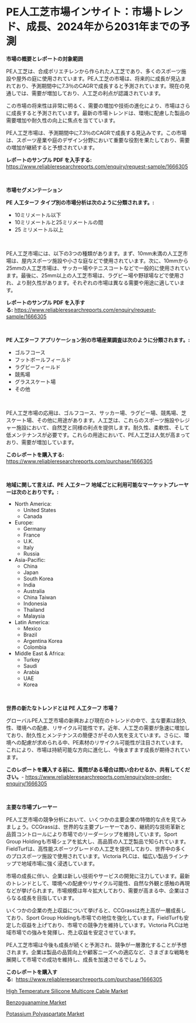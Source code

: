 <p><h1>PE人工芝市場インサイト：市場トレンド、成長、2024年から2031年までの予測</h1></p><p><strong>市場の概要とレポートの対象範囲</strong></p>
<p><p>PE人工芝は、合成ポリエチレンから作られた人工芝であり、多くのスポーツ施設や屋外の庭に使用されています。PE人工芝の市場は、将来的に成長が見込まれており、予測期間中に7.3％のCAGRで成長すると予測されています。現在の見通しでは、需要が増加しており、人工芝の利点が認識されています。</p><p>この市場の将来性は非常に明るく、需要の増加や技術の進化により、市場はさらに成長すると予測されています。最新の市場トレンドは、環境に配慮した製品の需要増加や耐久性の向上に焦点を当てています。</p><p>PE人工芝市場は、予測期間中に7.3％のCAGRで成長する見込みです。この市場は、スポーツ産業や庭のデザイン分野において重要な役割を果たしており、需要の増加が継続すると予想されています。</p></p>
<p><strong>レポートのサンプル PDF を入手する:</strong> <a href="https://www.reliableresearchreports.com/enquiry/request-sample/1666305">https://www.reliableresearchreports.com/enquiry/request-sample/1666305</a></p>
<p>&nbsp;</p>
<p><strong>市場セグメンテーション</strong></p>
<p><strong>PE 人工ターフ タイプ別の市場分析は次のように分類されます。:</strong></p>
<p><ul><li>10ミリメートル以下</li><li>10ミリメートルと25ミリメートルの間</li><li>25 ミリメートル以上</li></ul></p>
<p>&nbsp;</p>
<p><p>PE人工芝市場には、以下の3つの種類があります。まず、10mm未満の人工芝市場は、屋内スポーツ施設や小さな庭などで使用されています。次に、10mmから25mmの人工芝市場は、サッカー場やテニスコートなどで一般的に使用されています。最後に、25mm以上の人工芝市場は、ラグビー場や野球場などで使用され、より耐久性があります。それぞれの市場は異なる需要や用途に適しています。</p></p>
<p><strong>レポートのサンプル PDF を入手する:</strong>&nbsp;<a href="https://www.reliableresearchreports.com/enquiry/request-sample/1666305">https://www.reliableresearchreports.com/enquiry/request-sample/1666305</a></p>
<p>&nbsp;</p>
<p><strong> PE 人工ターフ アプリケーション別の市場産業調査は次のように分類されます。:</strong></p>
<p><ul><li>ゴルフコース</li><li>フットボールフィールド</li><li>ラグビーフィールド</li><li>競馬場</li><li>グラススケート場</li><li>その他</li></ul></p>
<p>&nbsp;</p>
<p><p>PE人工芝市場の応用は、ゴルフコース、サッカー場、ラグビー場、競馬場、芝スケート場、その他に用途があります。人工芝は、これらのスポーツ施設やレジャー施設において、自然芝と同様の利点を提供します。耐久性、柔軟性、そして低メンテナンスが必要です。これらの用途において、PE人工芝は人気が高まっており、需要が増加しています。</p></p>
<p><strong>このレポートを購入する:</strong>&nbsp; <a href="https://www.reliableresearchreports.com/purchase/1666305">https://www.reliableresearchreports.com/purchase/1666305</a></p>
<p>&nbsp;</p>
<p><strong>地域に関して言えば、PE 人工ターフ 地域ごとに利用可能なマーケットプレーヤーは次のとおりです。:</strong></p>
<p><ul>
    <li>
        North America:
        <ul>
            <li>United States</li>
            <li>Canada</li>
        </ul>
    </li>
    <li>
        Europe:
        <ul>
            <li>Germany</li>
            <li>France</li>
            <li>U.K.</li>
            <li>Italy</li>
            <li>Russia</li>
        </ul>
    </li>
    <li>
        Asia-Pacific:
        <ul>
            <li>China</li>
            <li>Japan</li>
            <li>South Korea</li>
            <li>India</li>
            <li>Australia</li>
            <li>China Taiwan</li>
            <li>Indonesia</li>
            <li>Thailand</li>
            <li>Malaysia</li>
        </ul>
    </li>
    <li>
        Latin America:
        <ul>
            <li>Mexico</li>
            <li>Brazil</li>
            <li>Argentina Korea</li>
            <li>Colombia</li>
        </ul>
    </li>
    <li>
        Middle East & Africa:
        <ul>
            <li>Turkey</li>
            <li>Saudi</li>
            <li>Arabia</li>
            <li>UAE</li>
            <li>Korea</li>
        </ul>
    </li>
    </ul></p>
<p>&nbsp;</p>
<p><strong>世界の新たなトレンドとは PE 人工ターフ 市場？</strong></p>
<p><p>グローバルPE人工芝市場の新興および現在のトレンドの中で、主な要素は耐久性、環境への配慮、リサイクル可能性です。近年、人工芝の需要が急速に増加しており、耐久性とメンテナンスの簡便さがその人気を支えています。さらに、環境への配慮が求められる中、PE素材のリサイクル可能性が注目されています。これにより、市場は持続可能な方向に進化し、今後ますます成長が期待されています。</p></p>
<p><strong>このレポートを購入する前に、質問がある場合は問い合わせるか、共有してください。</strong>- <a href="https://www.reliableresearchreports.com/enquiry/pre-order-enquiry/1666305">https://www.reliableresearchreports.com/enquiry/pre-order-enquiry/1666305</a></p>
<p>&nbsp;</p>
<p><strong>主要な市場プレーヤー</strong></p>
<p><p>PE人工芝市場の競争分析において、いくつかの主要企業の特徴的な点を見てみましょう。CCGrassは、世界的な主要プレーヤーであり、継続的な技術革新と品質コントロールにより市場でのリーダーシップを維持しています。Sport Group Holdingも市場シェアを拡大し、高品質の人工芝製品で知られています。FieldTurfは、高性能スポーツグレードの人工芝を提供しており、世界中の多くのプロスポーツ施設で使用されています。Victoria PLCは、幅広い製品ラインナップで地域市場に強く浸透しています。</p><p>市場の成長に伴い、企業は新しい技術やサービスの開発に注力しています。最新のトレンドとして、環境への配慮やリサイクル可能性、自然な外観と感触の再現などが挙げられます。市場規模は年々拡大しており、需要が高まる中、企業はさらなる成長を目指しています。</p><p>いくつかの企業の売上収益について挙げると、CCGrassは売上高が一層成長しており、Sport Group Holdingも市場での地位を強化しています。FieldTurfも安定した収益を上げており、市場での競争力を維持しています。Victoria PLCは地域市場での強みを発揮し、売上収益を安定させています。</p><p>PE人工芝市場は今後も成長が続くと予測され、競争が一層激化することが予想されます。企業は製品の品質向上や顧客ニーズへの適応など、さまざまな戦略を展開して市場での成功を維持し、成長を加速させるでしょう。</p></p>
<p><strong>このレポートを購入する:</strong>&nbsp;&nbsp;<a href="https://www.reliableresearchreports.com/purchase/1666305">https://www.reliableresearchreports.com/purchase/1666305</a></p>
<p><p><a href="https://github.com/angelajermaine/Market-Research-Report-List-2/blob/main/high-temperature-silicone-multicore-cable-market.md">High Temperature Silicone Multicore Cable Market</a></p><p><a href="https://skillful-vermicelli-b89.notion.site/Benzoguanamine-Market-Size-Share-Trends-Analysis-Report-By-Material-By-Type-By-End-user-By-Reg-5765a2d0e0854c709f5d515e6900ba3a">Benzoguanamine Market</a></p><p><a href="https://simplistic-meeting-7ee.notion.site/Potassium-Polyaspartate-Market-Insights-Market-Players-and-Forecast-Till-2031-b8628f207fd34f9e89aa9b8e439ad2ed">Potassium Polyaspartate Market</a></p></p>
